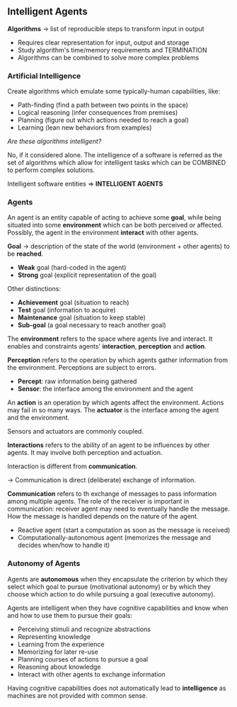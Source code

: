 ## Intelligent Agents

**Algorithms** -> list of reproducible steps to transform input in output

* Requires clear representation for input, output and storage
* Study algorithm's time/memory requirements and TERMINATION
* Algorithms can be combined to solve more complex problems

### Artificial Intelligence

Create algorithms which emulate some typically-human capabilities, like:

* Path-finding (find a path between two points in the space)
* Logical reasoning (infer consequences from premises)
* Planning (figure out which actions needed to reach a goal)
* Learning (lean new behaviors from examples)

*Are these algorithms intelligent?*

No, if it considered alone.
The intelligence of a software is referred as the set of algorithms which allow for intelligent tasks which can be COMBINED to perform complex solutions.

Intelligent software entities => **INTELLIGENT AGENTS**

### Agents

An agent is an entity capable of acting to achieve some **goal**, while being situated into some **environment** which can be both perceived or affected.
Possibly, the agent in the environment **interact** with other agents.

**Goal** -> description of the state of the world (environment + other agents) to be **reached**.

* **Weak** goal (hard-coded in the agent)
* **Strong** goal (explicit representation of the goal)

Other distinctions:

* **Achievement** goal (situation to reach)
* **Test** goal (information to acquire)
* **Maintenance** goal (situation to keep stable)
* **Sub-goal** (a goal necessary to reach another goal)

The **environment** refers to the space where agents live and interact.
It enables and constraints agents' **interaction**, **perception** and **action**.

**Perception** refers to the operation by which agents gather information from the environment.
Perceptions are subject to errors.

* **Percept**: raw information being gathered
* **Sensor**: the interface among the environment and the agent

An **action** is an operation by which agents affect the environment.
Actions may fail in so many ways.
The **actuator** is the interface among the agent and the environment.

Sensors and actuators are commonly coupled.

**Interactions** refers to the ability of an agent to be influences by other agents. It may involve both perception and actuation.

Interaction is different from **communication**.

-> Communication is direct (deliberate) exchange of information.

**Communication** refers to th exchange of messages to pass information among multiple agents.
The role of the receiver is important in communication: receiver agent may need to eventually handle the message. 
How the message is handled depends on the nature of the agent.

* Reactive agent (start a computation as soon as the message is received)
* Computationally-autonomous agent (memorizes the message and decides when/how to handle it)

### Autonomy of Agents

Agents are **autonomous** when they encapsulate the criterion by which they select which goal to pursue (motivational autonomy) or by which they choose which action to do while pursuing a goal (executive autonomy).

Agents are intelligent when they have cognitive capabilities and know when and how to use them to pursue their goals:

* Perceiving stimuli and recognize abstractions
* Representing knowledge
* Learning from the experience
* Memorizing for later re-use
* Planning courses of actions to pursue a goal
* Reasoning about knowledge
* Interact with other agents to exchange information

Having cognitive capabilities does not automatically lead to **intelligence** as machines are not provided with common sense.

